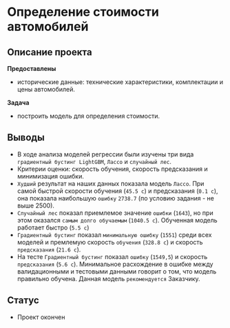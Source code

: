 # Определение стоимости автомобилей

## Описание проекта

**Предоставлены**
- исторические данные: технические характеристики, комплектации и цены автомобилей.

**Задача**
- построить модель для определения стоимости.

## Выводы

- В ходе анализа моделей регрессии были изучены три вида `градиентный бустинг LightGBM`, 
`Лассо` и `случайный лес`.
- Критерии оценки: скорость обучения, скорость предсказания и минимизация ошибки.
- `Худший` результат на наших данных показала модель `Лассо`. При самой быстрой скорости обучения (`45.5 с`) и предсказания (`0.1 с`), она показала наибольшую `ошибку` `2738.7` (по условию задания - не выше 2500).
- `Случайный лес` показал приемлемое значение `ошибки` (`1643`), но при этом оказался `самым долго обучаемым` (`1040.5 c`). Обученная модель работает быстро (`5.5 с`)
- `Градиентный бустинг` показал `минимальную ошибку` (`1551`) среди всех моделей и премлемую скорость `обучения` (`328.8 c`) и скорость `предсказания` (`21.6 с`).
- На тесте `Градиентный бустинг` показал `ошибку` (`1549,5`) и скорость `предсказания` (`5.6 с`). Минимальное расхождение в ошибке между валидационными и тестовыми данными говорит о том, что модель правильно обучена. Данная модель `рекомендуется` Заказчику.

## Статус

- Проект окончен

